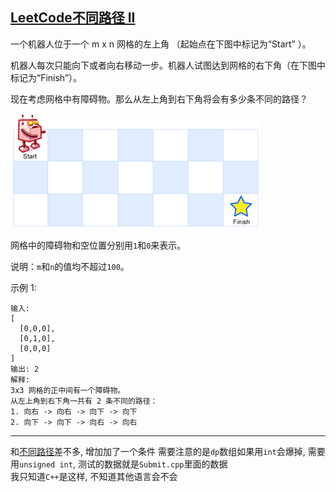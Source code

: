 ## [LeetCode不同路径 II](https://leetcode-cn.com/problems/unique-paths-ii/)

一个机器人位于一个 m x n 网格的左上角 （起始点在下图中标记为“Start” ）。

机器人每次只能向下或者向右移动一步。机器人试图达到网格的右下角（在下图中标记为“Finish”）。

现在考虑网格中有障碍物。那么从左上角到右下角将会有多少条不同的路径？

![](./pics/robot_maze.png)

网格中的障碍物和空位置分别用`1`和`0`来表示。

说明：`m`和`n`的值均不超过`100`。

示例 1:
```
输入:
[
  [0,0,0],
  [0,1,0],
  [0,0,0]
]
输出: 2
解释:
3x3 网格的正中间有一个障碍物。
从左上角到右下角一共有 2 条不同的路径：
1. 向右 -> 向右 -> 向下 -> 向下
2. 向下 -> 向下 -> 向右 -> 向右
```
***
和[不同路径](../Unique%20Paths/不同路径.md)差不多, 增加加了一个条件
需要注意的是`dp`数组如果用`int`会爆掉, 需要用`unsigned int`, 测试的数据就是`Submit.cpp`里面的数据                       
我只知道`C++`是这样, 不知道其他语言会不会